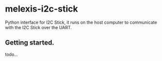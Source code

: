 # melexis-i2c-stick

Python interface for I2C Stick, it runs on the host computer to communicate with the I2C Stick over the UART.


## Getting started.

todo...